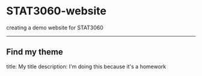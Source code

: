 # STAT3060-website
creating a demo website for STAT3060
<hr>

## Find my theme

title: My title
description: I'm doing this because it's a homework

